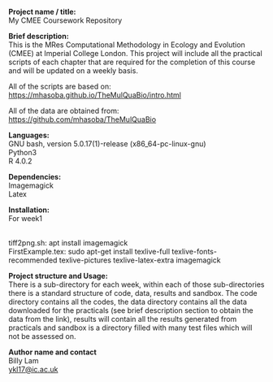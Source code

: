 **Project name / title:**
<br> My CMEE Coursework Repository

**Brief description:**
<br> This is the MRes Computational Methodology in Ecology and Evolution (CMEE) at Imperial College London. This project will include all the practical scripts of each chapter that are required for the completion of this course and will be updated on a weekly basis.

All of the scripts are based on:
<br> https://mhasoba.github.io/TheMulQuaBio/intro.html

All of the data are obtained from:
<br> https://github.com/mhasoba/TheMulQuaBio

**Languages:**
<br> GNU bash, version 5.0.17(1)-release (x86_64-pc-linux-gnu)
<br> Python3
<br> R 4.0.2

**Dependencies:**
<br> Imagemagick
<br> Latex

**Installation:** 
<br> For week1  

<br> tiff2png.sh: apt install imagemagick
<br> FirstExample.tex: sudo apt-get install texlive-full texlive-fonts-recommended texlive-pictures texlive-latex-extra imagemagick           


**Project structure and Usage:**
<br> There is a sub-directory for each week, within each of those sub-directories there is a standard structure of code, data, results and sandbox. The code directory contains all the codes, the data directory contains all the data downloaded for the practicals (see brief description section to obtain the data from the link), results will contain all the results generated from practicals and sandbox is a directory filled with many test files which will not be assessed on.

**Author name and contact**
<br> Billy Lam
<br> ykl17@ic.ac.uk